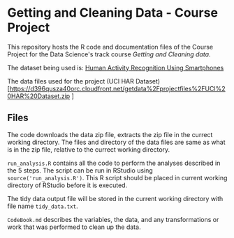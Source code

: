 Getting and Cleaning Data - Course Project
==========================================

This repository hosts the R code and documentation files of the Course Project for the Data Science's track course *Getting and Cleaning data*.

The dataset being used is: [Human Activity Recognition Using Smartphones](http://archive.ics.uci.edu/ml/datasets/Human+Activity+Recognition+Using+Smartphones)

The data files used for the project (UCI HAR Dataset)[https://d396qusza40orc.cloudfront.net/getdata%2Fprojectfiles%2FUCI%20HAR%20Dataset.zip ]


## Files

The code downloads the data zip file, extracts the zip file in the currect working directory. The files and directory of the data files are same as what is in the zip file, relative to the currect working directory.

`run_analysis.R` contains all the code to perform the analyses described in the 5 steps. The script can be run in RStudio using `source('run_analysis.R')`. This R script should be placed in current working directory of RStudio before it is executed.

The tidy data output file will be stored in the current working directory with file name `tidy_data.txt`.

`CodeBook.md` describes the variables, the data, and any transformations or work that was performed to clean up the data.
